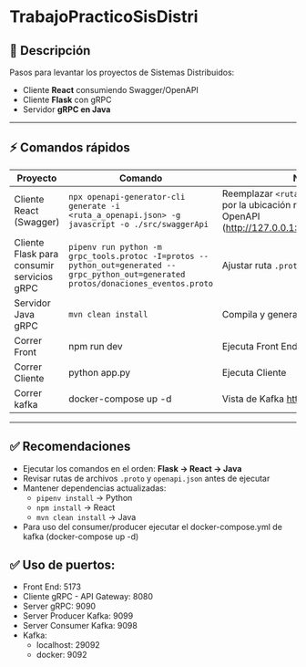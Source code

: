 # TrabajoPracticoSisDistri

## 🔹 Descripción

Pasos para levantar los proyectos de Sistemas Distribuidos:

- Cliente **React** consumiendo Swagger/OpenAPI
- Cliente **Flask** con gRPC
- Servidor **gRPC en Java**

---

## ⚡ Comandos rápidos

| Proyecto                                   | Comando                                                                                                                               | Nota                                                                                                                |
| ------------------------------------------ | ------------------------------------------------------------------------------------------------------------------------------------- | ------------------------------------------------------------------------------------------------------------------- |
| Cliente React (Swagger)                    | `npx openapi-generator-cli generate -i <ruta_a_openapi.json> -g javascript -o ./src/swaggerApi`                                       | Reemplazar `<ruta_a_openapi.json>` por la ubicación real de tu archivo OpenAPI (http://127.0.0.1:8080/swagger.json) |
| Cliente Flask para consumir servicios gRPC | `pipenv run python -m grpc_tools.protoc -I=protos --python_out=generated --grpc_python_out=generated protos/donaciones_eventos.proto` | Ajustar ruta `.proto` según tu proyecto                                                                             |
| Servidor Java gRPC                         | `mvn clean install`                                                                                                                   | Compila y genera stubs gRPC                                                                                         |
| Correr Front                               | npm run dev                                                                                                                           | Ejecuta Front End                                                                                                   |
| Correr Cliente                             | python app.py                                                                                                                         | Ejecuta Cliente                                                                                                     |
| Correr kafka                               | docker-compose up -d                                                                                                                  | Vista de Kafka http://127.0.0.1:9090/                                                                               |

---

## ✅ Recomendaciones

- Ejecutar los comandos en el orden: **Flask → React → Java**
- Revisar rutas de archivos `.proto` y `openapi.json` antes de ejecutar
- Mantener dependencias actualizadas:
  - `pipenv install` → Python
  - `npm install` → React
  - `mvn clean install` → Java
- Para uso del consumer/producer ejecutar el docker-compose.yml de kafka (docker-compose up -d)

## ✅ Uso de puertos:

- Front End: 5173
- Cliente gRPC - API Gateway: 8080
- Server gRPC: 9090
- Server Producer Kafka: 9099
- Server Consumer Kafka: 9098
- Kafka:
  - localhost: 29092
  - docker: 9092

